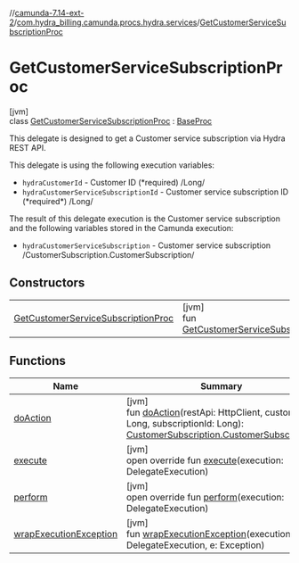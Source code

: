 //[camunda-7.14-ext-2](../../../index.md)/[com.hydra_billing.camunda.procs.hydra.services](../index.md)/[GetCustomerServiceSubscriptionProc](index.md)

# GetCustomerServiceSubscriptionProc

[jvm]\
class [GetCustomerServiceSubscriptionProc](index.md) : [BaseProc](../../com.hydra_billing.camunda.procs/-base-proc/index.md)

This delegate is designed to get a Customer service subscription via Hydra REST API.

This delegate is using the following execution variables:

<ul><li><code>hydraCustomerId</code> - Customer ID (*required) /Long/</li><li><code>hydraCustomerServiceSubscriptionId</code> - Customer service subscription ID (*required*) /Long/</li></ul>

The result of this delegate execution is the Customer service subscription and the following variables stored in the Camunda execution:

<ul><li><code>hydraCustomerServiceSubscription</code> - Customer service subscription /CustomerSubscription.CustomerSubscription/</li></ul>

## Constructors

| | |
|---|---|
| [GetCustomerServiceSubscriptionProc](-get-customer-service-subscription-proc.md) | [jvm]<br>fun [GetCustomerServiceSubscriptionProc](-get-customer-service-subscription-proc.md)() |

## Functions

| Name | Summary |
|---|---|
| [doAction](do-action.md) | [jvm]<br>fun [doAction](do-action.md)(restApi: HttpClient, customerId: Long, subscriptionId: Long): [CustomerSubscription.CustomerSubscription](../../com.hydra_billing.camunda.api.hydra.rest.v2.subjects.customers/-customer-subscription/-customer-subscription/index.md) |
| [execute](../../com.hydra_billing.camunda.procs/-base-proc/execute.md) | [jvm]<br>open override fun [execute](../../com.hydra_billing.camunda.procs/-base-proc/execute.md)(execution: DelegateExecution) |
| [perform](perform.md) | [jvm]<br>open override fun [perform](perform.md)(execution: DelegateExecution) |
| [wrapExecutionException](../../com.hydra_billing.camunda.procs/-base-proc/wrap-execution-exception.md) | [jvm]<br>fun [wrapExecutionException](../../com.hydra_billing.camunda.procs/-base-proc/wrap-execution-exception.md)(execution: DelegateExecution, e: Exception) |
